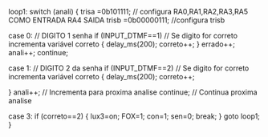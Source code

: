 

loop1:
switch (anali)
{
      trisa =0b101111;  // configura RA0,RA1,RA2,RA3,RA5 COMO ENTRADA RA4 SAIDA
      trisb =0b00000111;   //configura trisb
      

case 0:
                         // DIGITO 1 senha
if (INPUT_DTMF==1)       // Se digito for correto incrementa variável correto
{
delay_ms(200);
correto++;
}
errado++;
anali++;
continue;


case 1:                 // DIGITO 2 da senha
if (INPUT_DTMF==2)      // Se digito for correto incrementa variável correto
{
delay_ms(200);
correto++;

}
anali++;               // Incrementa para proxima analise
continue;               // Continua proxima analise

case 3:
if (correto==2)
{
lux3=on;
FOX=1;
con=1;
sen=0;
break;
}
goto loop1;
}
